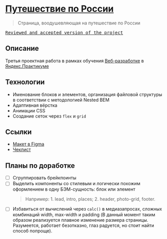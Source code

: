 # [Путешествие по России](https://artginzburg.github.io/russian-travel/)

> Страница, воодушевляющая на путешествие по России

<kbd>[Reviewed and accepted version of the project](https://github.com/artginzburg/russian-travel/tree/review-final)</kbd>

## Описание

Третья проектная работа в рамках обучения [Веб-разработке](https://praktikum.yandex.ru/web/) в [Яндекс.Практикуме](https://praktikum.yandex.ru/)

## Технологии

- Именование блоков и элементов, организация файловой структуры в соответствии с методологией Nested BEM
- Адаптивная вёрстка
- Анимации CSS
- Создание сеток через `flex` и `grid`

## Ссылки

- [Макет в Figma](https://www.figma.com/file/5S2WSbEFL6awjVWJ0NWL8Q/Sprint-3_-Russia-_-desktop-mobile?node-id=28503%3A0)
- [Чеклист](https://code.s3.yandex.net/web-developer/checklists/new-program/checklist-3/index.html)

## Планы по доработке

- [ ] Сгруппировать брейкпоинты
- [ ] Выделить компоненты со стилевым и логически похожим оформлением в одну БЭМ-сущность: блок или элемент
  > Например: 1. lead, intro, places; 2. header, photo-grid, footer.
- [ ] Избавиться от вычислений через `calc()` в медиазапросах, сложных комбинаций width, max-width и padding (В данный момент таким образом реализуется плавное изменение размера страницы. Разумеется, работает безотказно, глаз радуется, но стоит найти способ попроще).
